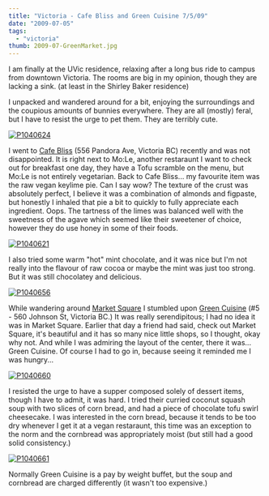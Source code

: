 ```yaml
---
title: "Victoria - Cafe Bliss and Green Cuisine 7/5/09"
date: "2009-07-05"
tags:
  - "victoria"
thumb: 2009-07-GreenMarket.jpg
---
```


I am finally at the UVic residence, relaxing after a long bus ride to campus from downtown Victoria. The rooms are big in my opinion, though they are lacking a sink. (at least in the Shirley Baker residence)

I unpacked and wandered around for a bit, enjoying the surroundings and the coupious amounts of bunnies everywhere. They are all (mostly) feral, but I have to resist the urge to pet them. They are terribly cute.

[![P1040624](images/5066973362_9e6b7ecfce.jpg)](http://www.flickr.com/photos/prairiev/5066973362/ "P1040624 by MeShellG, on Flickr")

I went to [Cafe Bliss](http://www.cafebliss.ca/) (556 Pandora Ave, Victoria BC) recently and was not disappointed. It is right next to Mo:Le, another restaraunt I want to check out for breakfast one day, they have a Tofu scramble on the menu, but Mo:Le is not entirely vegetarian. Back to Cafe Bliss... my favourite item was the raw vegan keylime pie. Can I say wow? The texture of the crust was absolutely perfect, I believe it was a combination of almonds and figpaste, but honestly I inhaled that pie a bit to quickly to fully appreciate each ingredient. Oops. The tartness of the limes was balanced well with the sweetness of the agave which seemed like their sweetener of choice, however they do use honey in some of their foods.

[![P1040621](images/5066362703_f5ff643f6d.jpg)](http://www.flickr.com/photos/prairiev/5066362703/ "P1040621 by MeShellG, on Flickr")

I also tried some warm "hot" mint chocolate, and it was nice but I'm not really into the flavour of raw cocoa or maybe the mint was just too strong. But it was still chocolatey and delicious.

[![P1040656](images/5066973996_e3fbc78946.jpg)](http://www.flickr.com/photos/prairiev/5066973996/ "P1040656 by MeShellG, on Flickr")

While wandering around [Market Square](http://www.marketsquare.ca/) I stumbled upon [Green Cuisine](http://www.greencuisine.com/) (#5 - 560 Johnson St, Victoria BC.) It was really serendipitous; I had no idea it was in Market Square. Earlier that day a friend had said, check out Market Square, it's beautiful and it has so many nice little shops, so I thought, okay why not. And while I was admiring the layout of the center, there it was... Green Cuisine. Of course I had to go in, because seeing it reminded me I was hungry...

[![P1040660](images/5066363659_72ab666339.jpg)](http://www.flickr.com/photos/prairiev/5066363659/ "P1040660 by MeShellG, on Flickr")

I resisted the urge to have a supper composed solely of dessert items, though I have to admit, it was hard. I tried their curried coconut squash soup with two slices of corn bread, and had a piece of chocolate tofu swirl cheesecake. I was interested in the corn bread, because it tends to be too dry whenever I get it at a vegan restaraunt, this time was an exception to the norm and the cornbread was appropriately moist (but still had a good solid consistency.)

[![P1040661](images/5066363787_735cb86da2.jpg)](http://www.flickr.com/photos/prairiev/5066363787/ "P1040661 by MeShellG, on Flickr")

Normally Green Cuisine is a pay by weight buffet, but the soup and cornbread are charged differently (it wasn't too expensive.)
